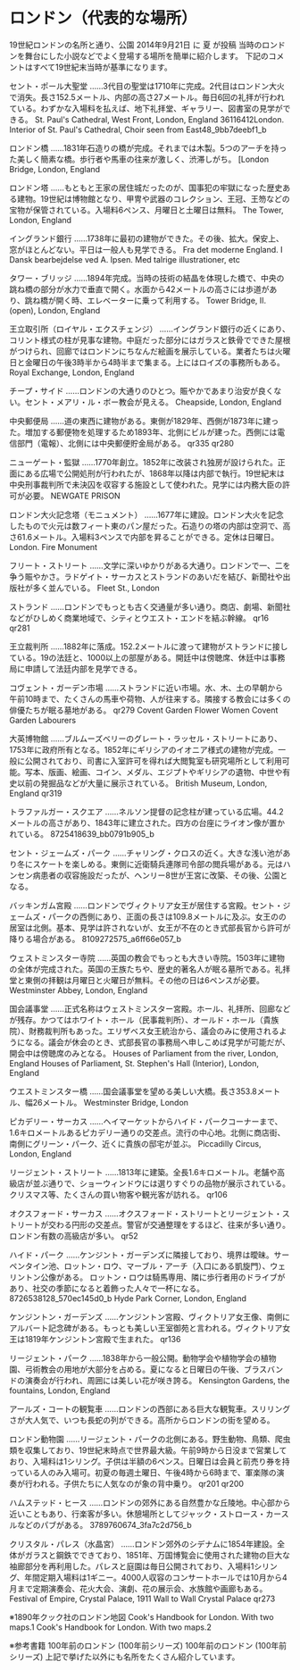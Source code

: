 ロンドン（代表的な場所）
===

19世紀ロンドンの名所と通り、公園
2014年9月21日 に 夏 が投稿
当時のロンドンを舞台にした小説などでよく登場する場所を簡単に紹介します。
下記のコメントはすべて19世紀末当時が基準になります。

セント・ポール大聖堂
……3代目の聖堂は1710年に完成。2代目はロンドン大火で消失。長さ152.5メートル、内部の高さ27メートル。毎日6回の礼拝が行われている。わずかな入場料を払えば、地下礼拝堂、ギャラリー、図書室の見学ができる。
St. Paul's Cathedral, West Front, London, England
36116412London. Interior of St. Paul's Cathedral, Choir seen from East48_9bb7deebf1_b

ロンドン橋
……1831年石造りの橋が完成。それまでは木製。5つのアーチを持った美しく簡素な橋。歩行者や馬車の往来が激しく、渋滞しがち。
[London Bridge, London, England

ロンドン塔
……もともと王家の居住城だったのが、国事犯の牢獄になった歴史ある建物。19世紀は博物館となり、甲冑や武器のコレクション、王冠、王笏などの宝物が保管されている。入場料6ペンス、月曜日と土曜日は無料。
The Tower, London, England

イングランド銀行
……1738年に最初の建物ができた。その後、拡大。保安上、窓がほとんどない。平日は一般人も見学できる。
Fra det moderne England. I Dansk bearbejdelse ved A. Ipsen. Med talrige illustrationer, etc

タワー・ブリッジ
……1894年完成。当時の技術の結晶を体現した橋で、中央の跳ね橋の部分が水力で垂直で開く。水面から42メートルの高さには歩道があり、跳ね橋が開く時、エレベーターに乗って利用する。
Tower Bridge, II. (open), London, England

王立取引所（ロイヤル・エクスチェンジ）
……イングランド銀行の近くにあり、コリント様式の柱が見事な建物。中庭だった部分にはガラスと鉄骨でできた屋根がつけられ、回廊ではロンドンにちなんだ絵画を展示している。業者たちは火曜日と金曜日の午後3時半から4時半まで集まる。上にはロイズの事務所もある。
Royal Exchange, London, England

チープ・サイド
……ロンドンの大通りのひとつ。賑やかであまり治安が良くない。セント・メアリ・ル・ボー教会が見える。
Cheapside, London, England

中央郵便局
……道の東西に建物がある。東側が1829年、西側が1873年に建った。増加する郵便物を処理するため1893年、北側にビルが建った。西側には電信部門（電報）、北側には中央郵便貯金局がある。
qr335
qr280

ニューゲート・監獄
……1770年創立。1852年に改装され独房が設けられた。正面にある広場で公開処刑が行われたが、1868年以降は内部で執行。19世紀末は中央刑事裁判所で未決囚を収容する施設として使われた。見学には内務大臣の許可が必要。
NEWGATE PRISON

ロンドン大火記念塔（モニュメント）
……1677年に建設。ロンドン大火を記念したもので火元は数フィート東のパン屋だった。石造りの塔の内部は空洞で、高さ61.6メートル。入場料3ペンスで内部を昇ることができる。定休は日曜日。
London. Fire Monument

フリート・ストリート
……文学に深いゆかりがある大通り。ロンドンで一、二を争う賑やかさ。ラドゲイト・サーカスとストランドのあいだを結び、新聞社や出版社が多く並んでいる。
Fleet St., London

ストランド
……ロンドンでもっとも古く交通量が多い通り。商店、劇場、新聞社などがひしめく商業地域で、シティとウエスト・エンドを結ぶ幹線。
qr16
qr281

王立裁判所
……1882年に落成。152.2メートルに渡って建物がストランドに接している。19の法廷と、1000以上の部屋がある。開廷中は傍聴席、休廷中は事務局に申請して法廷内部を見学できる。

コヴェント・ガーデン市場
……ストランドに近い市場。水、木、土の早朝から午前10時まで、たくさんの馬車や荷物、人が往来する。隣接する教会には多くの俳優たちが眠る墓地がある。
qr279
Covent Garden Flower Women
Covent Garden Labourers

大英博物館
……ブルムーズベリーのグレート・ラッセル・ストリートにあり、1753年に政府所有となる。1852年にギリシアのイオニア様式の建物が完成。一般に公開されており、司書に入室許可を得れば大閲覧室も研究場所として利用可能。写本、版画、絵画、コイン、メダル、エジプトやギリシアの遺物、中世や有史以前の発掘品などが大量に展示されている。
British Museum, London, England
qr319

トラファルガー・スクエア
……ネルソン提督の記念柱が建っている広場。44.2メートルの高さがあり、1843年に建立された。四方の台座にライオン像が置かれている。
8725418639_bb0791b905_b

セント・ジェームズ・パーク
……チャリング・クロスの近く。大きな浅い池があり冬にスケートを楽しめる。東側に近衛騎兵連隊司令部の閲兵場がある。元はハンセン病患者の収容施設だったが、ヘンリー8世が王宮に改築、その後、公園となる。

バッキンガム宮殿
……ロンドンでヴィクトリア女王が居住する宮殿。セント・ジェームズ・パークの西側にあり、正面の長さは109.8メートルに及ぶ。女王のの居室は北側。基本、見学は許されないが、女王が不在のとき式部長官から許可が降りる場合がある。
8109272575_a6ff66e057_b

ウェストミンスター寺院
……英国の教会でもっとも大きい寺院。1503年に建物の全体が完成された。英国の王族たちや、歴史的著名人が眠る墓所である。礼拝堂と東側の拝観は月曜日と火曜日が無料。その他の日は6ペンスが必要。
Westminster Abbey, London, England

国会議事堂
……正式名称はウェストミンスター宮殿。ホール、礼拝所、回廊などが残存。かつてはホワイト・ホール（民事裁判所）、オールド・ホール（貴族院）、財務裁判所もあった。エリザベス女王統治から、議会のみに使用されるようになる。議会が休会のとき、式部長官の事務局へ申しこめば見学が可能だが、開会中は傍聴席のみとなる。
Houses of Parliament from the river, London, England
Houses of Parliament, St. Stephen's Hall (Interior), London, England

ウエストミンスター橋
……国会議事堂を望める美しい大橋。長さ353.8メートル、幅26メートル。
Westminster Bridge, London

ピカデリー・サーカス
……ヘイマーケットからハイド・パークコーナーまで、1.6キロメートルあるピカデリー通りの交差点。流行の中心地。北側に商店街、南側にグリーン・パーク、近くに貴族の邸宅が並ぶ。
Piccadilly Circus, London, England

リージェント・ストリート
……1813年に建築。全長1.6キロメートル。老舗や高級店が並ぶ通りで、ショーウィンドウには選りすぐりの品物が展示されている。クリスマス等、たくさんの買い物客や観光客が訪れる。
qr106

オクスフォード・サーカス
……オクスフォード・ストリートとリージェント・ストリートが交わる円形の交差点。警官が交通整理をするほど、往来が多い通り。ロンドン有数の高級店が多い。
qr52

ハイド・パーク
……ケンジント・ガーデンズに隣接しており、境界は曖昧。サーペンタイン池、ロットン・ロウ、マーブル・アーチ（入口にある凱旋門）、ウェリントン公像がある。
ロットン・ロウは騎馬専用、隣に歩行者用のドライブがあり、社交の季節になると着飾った人々で一杯になる。
8726538128_570ec145d0_b
Hyde Park Corner, London, England

ケンジントン・ガーデンズ
……ケンジントン宮殿、ヴィクトリア女王像、南側にアルバート記念碑がある。もっとも美しい王室御苑と言われる。ヴィクトリア女王は1819年ケンジントン宮殿で生まれた。
qr136

リージェント・パーク
……1838年から一般公開。動物学会や植物学会の植物園、弓術教会の用地が大部分を占める。夏になると日曜日の午後、ブラスバンドの演奏会が行われ、周囲には美しい花が咲き誇る。
Kensington Gardens, the fountains, London, England

アールズ・コートの観覧車
……ロンドンの西部にある巨大な観覧車。スリリングさが大人気で、いつも長蛇の列ができる。高所からロンドンの街を望める。

ロンドン動物園
……リージェント・パークの北側にある。野生動物、鳥類、爬虫類を収集しており、19世紀末時点で世界最大級。午前9時から日没まで営業しており、入場料は1シリング。子供は半額の6ペンス。日曜日は会員と前売り券を持っている人のみ入場可。初夏の毎週土曜日、午後4時から6時まで、軍楽隊の演奏が行われる。子供たちに人気なのが象の背中乗り。
qr201
qr200

ハムステッド・ヒース
……ロンドンの郊外にある自然豊かな丘陵地。中心部から近いこともあり、行楽客が多い。休憩場所としてジャック・ストロース・カースルなどのパブがある。
3789760674_3fa7c2d756_b

クリスタル・パレス（水晶宮）
……ロンドン郊外のシデナムに1854年建設。全体がガラスと鋼鉄でできており、1851年、万国博覧会に使用された建物の巨大な袖廊部分を再利用した。パレスと庭園は毎日公開されており、入場料1シリング、年間定期入場料は1ギニー。4000人収容のコンサートホールでは10月から4月まで定期演奏会、花火大会、演劇、花の展示会、水族館や画廊もある。
Festival of Empire, Crystal Palace, 1911
Wall to Wall Crystal Palace
qr273

※1890年クック社のロンドン地図
Cook's Handbook for London. With two maps.1
Cook's Handbook for London. With two maps.2

※参考書籍
100年前のロンドン (100年前シリーズ)
100年前のロンドン (100年前シリーズ)
上記で挙げた以外にも名所をたくさん紹介しています。



